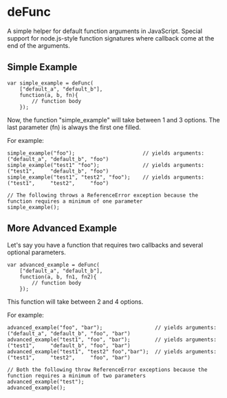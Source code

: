 # deFunc

A simple helper for default function arguments in JavaScript. Special support for node.js-style function signatures where callback come at the end of the arguments.

## Simple Example

    var simple_example = deFunc(
    	["default_a", "default_b"],
    	function(a, b, fn){
    		// function body
    	});

Now, the function "simple_example" will take between 1 and 3 options. The last parameter (fn) is always the first one filled. 

For example:

    simple_example("foo");                      // yields arguments: ("default_a", "default_b", "foo")
    simple_example("test1" "foo");              // yields arguments: ("test1",     "default_b", "foo")
    simple_example("test1", "test2", "foo");    // yields arguments: ("test1",     "test2",     "foo")
    
    // The following throws a ReferenceError exception because the function requires a minimum of one parameter
    simple_example(); 

## More Advanced Example

Let's say you have a function that requires two callbacks and several optional parameters.

    var advanced_example = deFunc(
    	["default_a", "default_b"],
    	function(a, b, fn1, fn2){
    		// function body
    	});

This function will take between 2 and 4 options.

For example:

    advanced_example("foo", "bar");                 // yields arguments: ("default_a", "default_b", "foo", "bar")
    advanced_example("test1", "foo", "bar");        // yields arguments: ("test1",     "default_b", "foo", "bar")
    advanced_example("test1", "test2" foo","bar");  // yields arguments: ("test1",     "test2",     "foo", "bar")
    
    // Both the following throw ReferenceError exceptions because the function requires a minimum of two parameters
    advanced_example("test"); 
    advanced_example(); 

